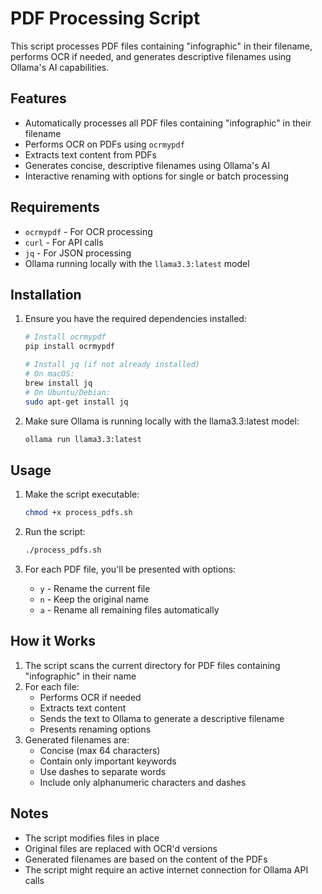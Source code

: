 # PDF Processing Script

This script processes PDF files containing "infographic" in their filename, performs OCR if needed, and generates descriptive filenames using Ollama's AI capabilities.

## Features

- Automatically processes all PDF files containing "infographic" in their filename
- Performs OCR on PDFs using `ocrmypdf`
- Extracts text content from PDFs
- Generates concise, descriptive filenames using Ollama's AI
- Interactive renaming with options for single or batch processing

## Requirements

- `ocrmypdf` - For OCR processing
- `curl` - For API calls
- `jq` - For JSON processing
- Ollama running locally with the `llama3.3:latest` model

## Installation

1. Ensure you have the required dependencies installed:
   ```bash
   # Install ocrmypdf
   pip install ocrmypdf

   # Install jq (if not already installed)
   # On macOS:
   brew install jq
   # On Ubuntu/Debian:
   sudo apt-get install jq
   ```

2. Make sure Ollama is running locally with the llama3.3:latest model:
   ```bash
   ollama run llama3.3:latest
   ```

## Usage

1. Make the script executable:
   ```bash
   chmod +x process_pdfs.sh
   ```

2. Run the script:
   ```bash
   ./process_pdfs.sh
   ```

3. For each PDF file, you'll be presented with options:
   - `y` - Rename the current file
   - `n` - Keep the original name
   - `a` - Rename all remaining files automatically

## How it Works

1. The script scans the current directory for PDF files containing "infographic" in their name
2. For each file:
   - Performs OCR if needed
   - Extracts text content
   - Sends the text to Ollama to generate a descriptive filename
   - Presents renaming options
3. Generated filenames are:
   - Concise (max 64 characters)
   - Contain only important keywords
   - Use dashes to separate words
   - Include only alphanumeric characters and dashes

## Notes

- The script modifies files in place
- Original files are replaced with OCR'd versions
- Generated filenames are based on the content of the PDFs
- The script might require an active internet connection for Ollama API calls
